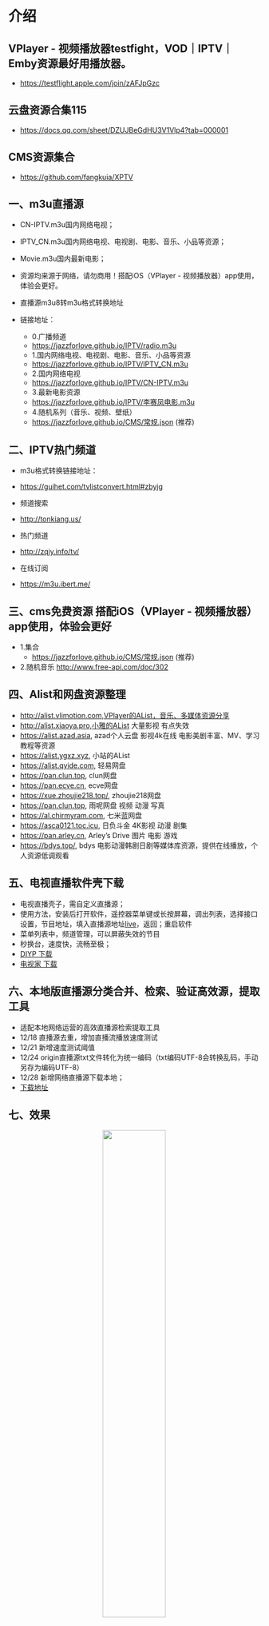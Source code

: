 # 介绍
## VPlayer - 视频播放器testfight，VOD｜IPTV｜Emby资源最好用播放器。
- https://testflight.apple.com/join/zAFJpGzc
## 云盘资源合集115
- https://docs.qq.com/sheet/DZUJBeGdHU3V1Vlp4?tab=000001
## CMS资源集合
- https://github.com/fangkuia/XPTV
## 一、m3u直播源
- CN-IPTV.m3u国内网络电视；
- IPTV_CN.m3u国内网络电视、电视剧、电影、音乐、小品等资源；
- Movie.m3u国内最新电影；
- 资源均来源于网络，请勿商用！搭配iOS（VPlayer - 视频播放器）app使用，体验会更好。

- 直播源m3u8转m3u格式转换地址

- 链接地址：
  - 0.广播频道
  * https://jazzforlove.github.io/IPTV/radio.m3u
  
  - 1.国内网络电视、电视剧、电影、音乐、小品等资源
  * https://jazzforlove.github.io/IPTV/IPTV_CN.m3u
  
  - 2.国内网络电视
  * https://jazzforlove.github.io/IPTV/CN-IPTV.m3u

  - 3.最新电影资源  
  * https://jazzforlove.github.io/IPTV/李赛凤电影.m3u
    
  - 4.随机系列（音乐、视频、壁纸）
  * https://jazzforlove.github.io/CMS/常规.json (推荐)

## 二、IPTV热门频道
  - m3u格式转换链接地址：
  * https://guihet.com/tvlistconvert.html#zbyjg
  - 频道搜索
  * http://tonkiang.us/
  - 热门频道
  * http://zqjy.info/tv/
  - 在线订阅
  * https://m3u.ibert.me/

## 三、cms免费资源 搭配iOS（VPlayer - 视频播放器）app使用，体验会更好
- 1.集合
  * https://jazzforlove.github.io/CMS/常规.json (推荐)
- 2.随机音乐
http://www.free-api.com/doc/302
## 四、Alist和网盘资源整理
- http://alist.vlimotion.com,VPlayer的AList，音乐、多媒体资源分享
- http://alist.xiaoya.pro,小雅的AList 大量影视 有点失效
- https://alist.azad.asia, azad个人云盘 影视4k在线 电影美剧丰富、MV、学习教程等资源
- https://alist.ygxz.xyz, 小站的AList
- https://alist.qyide.com, 轻易网盘
- https://pan.clun.top, clun网盘
- https://pan.ecve.cn, ecve网盘
- https://xue.zhoujie218.top/, zhoujie218网盘
- https://pan.clun.top, 雨呢网盘 视频 动漫 写真
- https://al.chirmyram.com, 七米蓝网盘
- https://asca0121.toc.icu, 日负斗金 4K影视 动漫 剧集
- https://pan.arley.cn, Arley’s Drive 图片 电影 游戏
- https://bdys.top/, bdys 电影动漫韩剧日剧等媒体库资源，提供在线播放，个人资源低调观看

    
## 五、电视直播软件壳下载
* 电视直播壳子，需自定义直播源；
* 使用方法，安装后打开软件，遥控器菜单键或长按屏幕，调出列表，选择接口设置，节目地址，填入直播源地址[live](https://mirror.ghproxy.com/raw.githubusercontent.com/Supprise0901/TVBox_live/main/live.txt)，返回；重启软件
* 菜单列表中，频道管理，可以屏蔽失效的节目
* 秒换台，速度快，流畅至极；
*  [DIYP 下载](https://mirror.ghproxy.com/raw.githubusercontent.com/Supprise0901/TVBox_live/main/local_find/DIYP.apk)
*  [电视家 下载](https://mirror.ghproxy.com/raw.githubusercontent.com/Supprise0901/TVBox_live/main/local_find/电视家.apk)

## 六、本地版直播源分类合并、检索、验证高效源，提取工具

* 适配本地网络运营的高效直播源检索提取工具
* 12/18 直播源去重，增加直播流播放速度测试 
* 12/21 新增速度测试阈值
* 12/24 origin直播源txt文件转化为统一编码（txt编码UTF-8会转换乱码，手动另存为编码UTF-8）
* 12/28 新增网络直播源下载本地；
* [下载地址](https://mirror.ghproxy.com/raw.githubusercontent.com/Supprise0901/TVBox_live/main/local_find/find_source.rar)
  
## 七、效果
<p align="center">
<img src="https://github.com/jazzforlove/jazzforlove.github.io/blob/main/imgs/show.gif" width="50%,height="50%">
</p>

## 八、添加QQ群相互交流
<p align="center">
<img src="https://jazzforlove.github.io/imgs/794BF61EFA11C9C88B474F8F792B8FAE.png" width="50%",height="50%">
</p>
